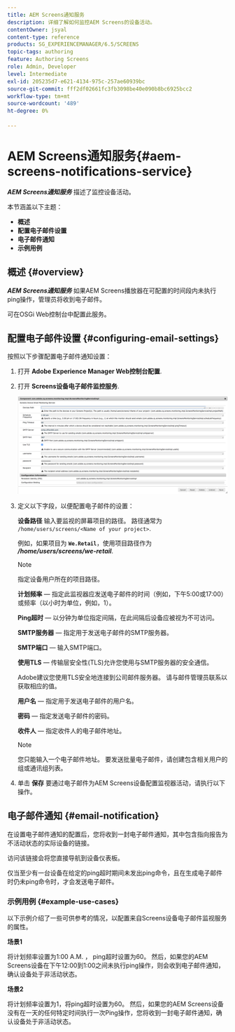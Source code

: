 ```yaml
---
title: AEM Screens通知服务
description: 详细了解如何监控AEM Screens的设备活动。
contentOwner: jsyal
content-type: reference
products: SG_EXPERIENCEMANAGER/6.5/SCREENS
topic-tags: authoring
feature: Authoring Screens
role: Admin, Developer
level: Intermediate
exl-id: 205235d7-e621-4134-975c-257ae60939bc
source-git-commit: fff2df02661fc3fb3098be40e090b8bc6925bcc2
workflow-type: tm+mt
source-wordcount: '489'
ht-degree: 0%

---
```


# AEM Screens通知服务{#aem-screens-notifications-service}

<!--removed from metadata: admitteddomains: @adobe.com;@caesars.com-->

***AEM Screens通知服务*** 描述了监控设备活动。

本节涵盖以下主题：

* **概述**
* **配置电子邮件设置**
* **电子邮件通知**
* **示例用例**

<!-- OBSOLETE NOTE>
>[!CAUTION]
>
>This AEM Screens functionality is only available, if you have installed AEM 6.3.2 Feature Pack 3 or AEM 6.4.1 Screens Feature Pack 1.
>
>To get access to this Feature Pack, contact Adobe Support and request access. After you have permissions you can download it from Package Share. -->

## 概述 {#overview}

***AEM Screens通知服务*** 如果AEM Screens播放器在可配置的时间段内未执行ping操作，管理员将收到电子邮件。

可在OSGi Web控制台中配置此服务。

## 配置电子邮件设置 {#configuring-email-settings}

按照以下步骤配置电子邮件通知设置：

1. 打开 **Adobe Experience Manager Web控制台配置**.
1. 打开 **Screens设备电子邮件监控服务**.

   ![screen_shot_2018-04-26at44602pm](assets/screen_shot_2018-04-26at44602pm.png)

1. 定义以下字段，以便配置电子邮件的设置：

   **设备路径** 输入要监视的屏幕项目的路径。 路径通常为 `/home/users/screens/<Name of your project>`.

   例如，如果项目为 **`We.Retail`**，使用项目路径作为 ***/home/users/screens/we-retail***.

   >[!NOTE]
   >
   >指定设备用户所在的项目路径。

   **计划频率**  — 指定此监视器应发送电子邮件的时间（例如，下午5:00或17:00）或频率（以小时为单位，例如，1）。

   **Ping超时**  — 以分钟为单位指定间隔，在此间隔后设备应被视为不可访问。

   **SMTP服务器**  — 指定用于发送电子邮件的SMTP服务器。

   **SMTP端口**  — 输入SMTP端口。

   **使用TLS**  — 传输层安全性(TLS)允许您使用与SMTP服务器的安全通信。

   Adobe建议您使用TLS安全地连接到公司邮件服务器。 请与邮件管理员联系以获取相应的值。

   **用户名**  — 指定用于发送电子邮件的用户名。

   **密码**  — 指定发送电子邮件的密码。

   **收件人**  — 指定收件人的电子邮件地址。

   >[!NOTE]
   >
   >您只能输入一个电子邮件地址。 要发送批量电子邮件，请创建包含相关用户的组或通讯组列表。

1. 单击 **保存** 要通过电子邮件为AEM Screens设备配置监视器活动，请执行以下操作。

## 电子邮件通知 {#email-notification}

在设置电子邮件通知的配置后，您将收到一封电子邮件通知，其中包含指向报告为不活动状态的实际设备的链接。

访问该链接会将您直接导航到设备仪表板。

仅当至少有一台设备在给定的ping超时期间未发出ping命令，且在生成电子邮件时仍未ping命令时，才会发送电子邮件。

### 示例用例 {#example-use-cases}

以下示例介绍了一些可供参考的情况，以配置来自Screens设备电子邮件监视服务的属性。

**场景1**

将计划频率设置为1:00 A.M. ， ping超时设置为60。 然后，如果您的AEM Screens设备在下午12:00到1:00之间未执行ping操作，则会收到电子邮件通知，确认设备处于非活动状态。

**场景2**

将计划频率设置为1，将ping超时设置为60。 然后，如果您的AEM Screens设备没有在一天的任何特定时间执行一次Ping操作，您将收到一封电子邮件通知，确认设备处于非活动状态。

